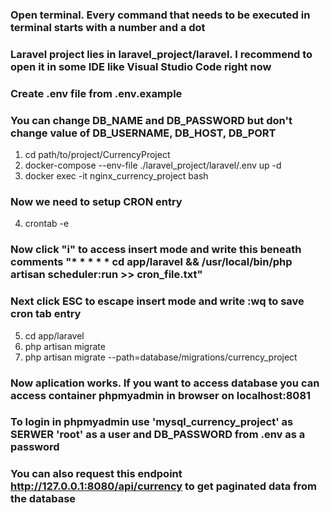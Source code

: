 ### Open terminal. Every command that needs to be executed in terminal starts with a number and a dot
### Laravel project lies in laravel_project/laravel. I recommend to open it in some IDE like Visual Studio Code right now
### Create .env file from .env.example 
### You can change DB_NAME and DB_PASSWORD but don't change value of DB_USERNAME, DB_HOST, DB_PORT
1. cd path/to/project/CurrencyProject
2. docker-compose --env-file ./laravel_project/laravel/.env  up -d
3. docker exec -it nginx_currency_project bash
### Now we need to setup CRON entry
4. crontab -e
### Now click "i" to access insert mode and write this beneath comments "* * * * * cd app/laravel && /usr/local/bin/php artisan scheduler:run >> cron_file.txt"
### Next click ESC to escape insert mode and write :wq to save cron tab entry
5. cd app/laravel
6. php artisan migrate
7. php artisan migrate --path=database/migrations/currency_project
### Now aplication works. If you want to access database you can access container phpmyadmin in browser on localhost:8081 
### To login in phpmyadmin use 'mysql_currency_project' as SERWER 'root' as a user and DB_PASSWORD from .env as a password
### You can also request this endpoint  http://127.0.0.1:8080/api/currency to get paginated data from the database
